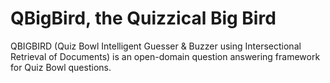 # QBigBird, the Quizzical Big Bird

QBIGBIRD (Quiz Bowl Intelligent Guesser & Buzzer using Intersectional Retrieval of Documents) is an open-domain question answering framework for Quiz Bowl questions.
